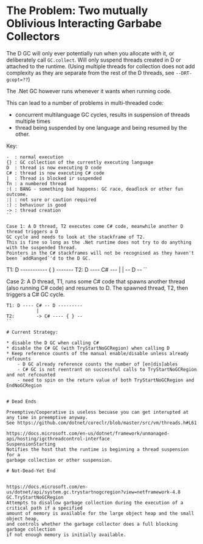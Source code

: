 
# The Problem: Two mutually Oblivious Interacting Garbabe Collectors

The D GC will only ever potentially run when you allocate with it, or deliberately call `GC.collect`.
Will only suspend threads created in D or attached to the runtime. 
(Using multiple threads for collection does not add complexity as they are separate from the 
rest of the D threads, see `--DRT-gcopt=??`)

The .Net GC however runs whenever it wants when running code.

This can lead to a number of problems in multi-threaded code:

* concurrent multilanguage GC cycles, results in suspension of threads multiple times
* thread being suspended by one language and being resumed by the other.

Key: 
```
-  : normal execution
{} : GC collection of the currently executing language
D  : thread is now executing D code
C# : thread is now executing C# code
|  : Thread is blocked ir suspended
Tn : a numbered thread
:( : BANG - something bad happens: GC race, deadlock or other fun outcome.
:| : not sure or caution required
:) : behaviour is good 
-> : thread creation
``

Case 1: A D thread, T2 executes come C# code, meanwhile another D thread triggers a D 
GC cycle and needs to look at the stackframe of T2. 
This is fine so long as the .Net runtime does not try to do anything with the suspended thread.
Pointers in the C# stackframes will not be recognised as they haven't been `addRanged`'d to the D GC.
```
T1: D ----------- {    } -------
T2: D ---- C# --- |    | -- D --
``

Case 2: A D thread, T1, runs some C# code that spawns another thread (also running C# code) and resumes to D. The spawned thread, T2, then triggers a C# GC cycle.
```
T1: D ---- C# -- D ---------
           |
T2:        -> C# ---- { } --
``

# Current Strategy:

* disable the D GC when calling C#
* disable the C# GC (with TryStartNoGCRegion) when calling D
* Keep reference counts of the manual enable/disable unless already refcounts
    - D GC already reference counts the number of [en|dis]ables
    - C# GC is not reentrant on successful calls to TryStartNoGCRegion and not refcounted
    - need to spin on the return value of both TryStartNoGCRegion and EndNoGCRegion


# Dead Ends

Preemptive/Cooperative is useless becuase you can get interupted at any time in preemptive anyway.
See https://github.com/dotnet/coreclr/blob/master/src/vm/threads.h#L61

https://docs.microsoft.com/en-us/dotnet/framework/unmanaged-api/hosting/igcthreadcontrol-interface
SuspensionStarting
Notifies the host that the runtime is beginning a thread suspension for a 
garbage collection or other suspension.

# Not-Dead-Yet End


https://docs.microsoft.com/en-us/dotnet/api/system.gc.trystartnogcregion?view=netframework-4.8
GC.TryStartNoGCRegion
Attempts to disallow garbage collection during the execution of a critical path if a specified 
amount of memory is available for the large object heap and the small object heap, 
and controls whether the garbage collector does a full blocking garbage collection 
if not enough memory is initially available.
